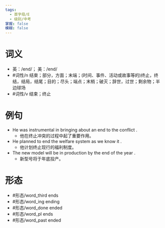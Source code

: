 ```yaml
---
tags:
  - 首字母/E
  - 级别/中考
掌握: false
模糊: false
---
```

# 词义
- 英：/end/； 美：/end/
- #词性/n  结束；部分，方面；末端；(时间、事件、活动或故事等的)终止，终结，结局，结尾；目的；尽头；端点；末梢；破灭；辞世，过世；剩余物；半边球场
- #词性/v  结束；终止
# 例句
- He was instrumental in bringing about an end to the conflict .
	- 他在终止冲突的过程中起了重要作用。
- He planned to end the welfare system as we know it .
	- 他计划终止现行的福利制度。
- The new model will be in production by the end of the year .
	- 新型号将于年底投产。
# 形态
- #形态/word_third ends
- #形态/word_ing ending
- #形态/word_done ended
- #形态/word_pl ends
- #形态/word_past ended

